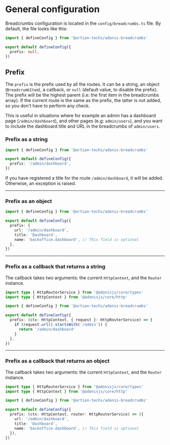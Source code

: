 # General configuration

Breadcrumbs configuration is located in the `config/breadcrumbs.ts` file. By default, the file looks like this:

```ts
import { defineConfig } from '@artian-techs/adonis-breadcrumbs'

export default defineConfig({
  prefix: null,
})
```

## Prefix

The `prefix` is the prefix used by all the routes. It can be a string, an object (`BreadcrumbItem`), a callback, or `null` (default value, to disable the prefix). The prefix will be the highest parent (i.e: the first item in the breadcrumbs array). If the current route is the same as the prefix, the latter is not added, so you don't have to perform any check.

This is useful in situations where for example an admin has a dashboard page (`/admin/dashboard`), and other pages (e.g: `admin/users`), and you want to include the dashboard title and URL in the breadcrumbs of `admin/users`.

### Prefix as a string

```ts
import { defineConfig } from '@artian-techs/adonis-breadcrumbs'

export default defineConfig({
  prefix: '/admin/dashboard',
})
```

If you have registered a title for the route `/admin/dashboard`, it will be added. Otherwise, an exception is raised.

---

### Prefix as an object

```ts
import { defineConfig } from '@artian-techs/adonis-breadcrumbs'

export default defineConfig({
  prefix: {
    url: '/admin/dashboard',
    title: 'Dashboard',
    name: 'backoffice.dashboard', // This field is optional
  },
})
```

---

### Prefix as a callback that returns a string

The callback takes two arguments: the current `HttpContext`, and the `Router` instance.

```ts
import type { HttpRouterService } from '@adonisjs/core/types'
import type { HttpContext } from '@adonisjs/core/http'

import { defineConfig } from '@artian-techs/adonis-breadcrumbs'

export default defineConfig({
  prefix: (ctx: HttpContext, { request }: HttpRouterService) => {
    if (request.url().startsWith('/admin')) {
      return '/admin/dashboard'
    }
  },
})
```

---

### Prefix as a callback that returns an object

The callback takes two arguments: the current `HttpContext`, and the `Router` instance.

```ts
import type { HttpRouterService } from '@adonisjs/core/types'
import type { HttpContext } from '@adonisjs/core/http'

import { defineConfig } from '@artian-techs/adonis-breadcrumbs'

export default defineConfig({
  prefix: (ctx: HttpContext, router: HttpRouterService) => ({
    url: '/admin/dashboard',
    title: 'Dashboard',
    name: 'backoffice.dashboard', // This field is optional
  }),
})
```
